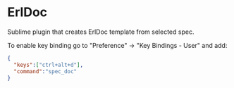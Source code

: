 ErlDoc
======

Sublime plugin that creates ErlDoc template from selected spec.

To enable key binding go to "Preference" -> "Key Bindings - User" and add:

```json
{
  "keys":["ctrl+alt+d"],
  "command":"spec_doc"
}
```